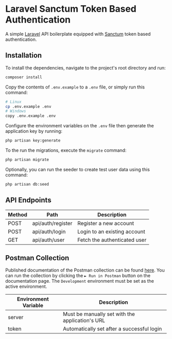 # Laravel Sanctum Token Based Authentication

A simple [Laravel](https://laravel.com/) API boilerplate equipped with [Sanctum](https://laravel.com/docs/master/sanctum) token based authentication.

## Installation

To install the dependencies, navigate to the project's root directory and run:

```bash
composer install
```

Copy the contents of `.env.example` to a `.env` file, or simply run this command:

```bash
# Linux
cp .env.example .env
# Windows
copy .env.example .env
```

Configure the environment variables on the `.env` file then generate the application key by running:

```bash
php artisan key:generate
```

To the run the migrations, execute the `migrate` command:

```bash
php artisan migrate
```

Optionally, you can run the seeder to create test user data using this command:

```bash
php artisan db:seed
```

## API Endpoints 

| Method | Path              | Description                  |
|--------|-------------------|------------------------------|
| POST   | api/auth/register | Register a new account       |
| POST   | api/auth/login    | Login to an existing account |
| GET    | api/auth/user     | Fetch the authenticated user |

## Postman Collection 

Published documentation of the Postman collection can be found [here](https://documenter.getpostman.com/view/8446183/TVKFzwCQ). You can run the collection by clicking the `► Run in Postman` button on the documentation page. The `Development` environment must be set as the active environment.

| Environment Variable | Description                                     |
|----------------------|-------------------------------------------------|
| server               | Must be manually set with the application's URL |
| token                | Automatically set after a successful login      |